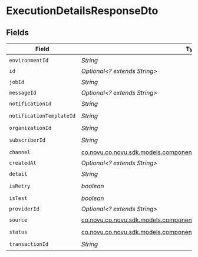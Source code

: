 # ExecutionDetailsResponseDto


## Fields

| Field                                                                                                                                     | Type                                                                                                                                      | Required                                                                                                                                  | Description                                                                                                                               |
| ----------------------------------------------------------------------------------------------------------------------------------------- | ----------------------------------------------------------------------------------------------------------------------------------------- | ----------------------------------------------------------------------------------------------------------------------------------------- | ----------------------------------------------------------------------------------------------------------------------------------------- |
| `environmentId`                                                                                                                           | *String*                                                                                                                                  | :heavy_check_mark:                                                                                                                        | N/A                                                                                                                                       |
| `id`                                                                                                                                      | *Optional<? extends String>*                                                                                                              | :heavy_minus_sign:                                                                                                                        | N/A                                                                                                                                       |
| `jobId`                                                                                                                                   | *String*                                                                                                                                  | :heavy_check_mark:                                                                                                                        | N/A                                                                                                                                       |
| `messageId`                                                                                                                               | *Optional<? extends String>*                                                                                                              | :heavy_minus_sign:                                                                                                                        | N/A                                                                                                                                       |
| `notificationId`                                                                                                                          | *String*                                                                                                                                  | :heavy_check_mark:                                                                                                                        | N/A                                                                                                                                       |
| `notificationTemplateId`                                                                                                                  | *String*                                                                                                                                  | :heavy_check_mark:                                                                                                                        | N/A                                                                                                                                       |
| `organizationId`                                                                                                                          | *String*                                                                                                                                  | :heavy_check_mark:                                                                                                                        | N/A                                                                                                                                       |
| `subscriberId`                                                                                                                            | *String*                                                                                                                                  | :heavy_check_mark:                                                                                                                        | N/A                                                                                                                                       |
| `channel`                                                                                                                                 | [co.novu.co.novu.sdk.models.components.ExecutionDetailsResponseDtoChannel](../../models/components/ExecutionDetailsResponseDtoChannel.md) | :heavy_check_mark:                                                                                                                        | N/A                                                                                                                                       |
| `createdAt`                                                                                                                               | *Optional<? extends String>*                                                                                                              | :heavy_minus_sign:                                                                                                                        | N/A                                                                                                                                       |
| `detail`                                                                                                                                  | *String*                                                                                                                                  | :heavy_check_mark:                                                                                                                        | N/A                                                                                                                                       |
| `isRetry`                                                                                                                                 | *boolean*                                                                                                                                 | :heavy_check_mark:                                                                                                                        | N/A                                                                                                                                       |
| `isTest`                                                                                                                                  | *boolean*                                                                                                                                 | :heavy_check_mark:                                                                                                                        | N/A                                                                                                                                       |
| `providerId`                                                                                                                              | *Optional<? extends String>*                                                                                                              | :heavy_minus_sign:                                                                                                                        | N/A                                                                                                                                       |
| `source`                                                                                                                                  | [co.novu.co.novu.sdk.models.components.ExecutionDetailsResponseDtoSource](../../models/components/ExecutionDetailsResponseDtoSource.md)   | :heavy_check_mark:                                                                                                                        | N/A                                                                                                                                       |
| `status`                                                                                                                                  | [co.novu.co.novu.sdk.models.components.ExecutionDetailsResponseDtoStatus](../../models/components/ExecutionDetailsResponseDtoStatus.md)   | :heavy_check_mark:                                                                                                                        | N/A                                                                                                                                       |
| `transactionId`                                                                                                                           | *String*                                                                                                                                  | :heavy_check_mark:                                                                                                                        | N/A                                                                                                                                       |